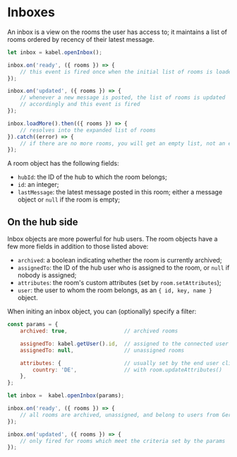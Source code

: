 # Inboxes

An inbox is a view on the rooms the user has access to; it maintains a list of rooms ordered by recency of their latest message.

```js
let inbox = kabel.openInbox();

inbox.on('ready', ({ rooms }) => {
    // this event is fired once when the initial list of rooms is loaded
});

inbox.on('updated', ({ rooms }) => {
    // whenever a new message is posted, the list of rooms is updated
    // accordingly and this event is fired
});

inbox.loadMore().then(({ rooms }) => {
    // resolves into the expanded list of rooms
}).catch((error) => {
    // if there are no more rooms, you will get an empty list, not an error
});
```

A room object has the following fields:

- `hubId`: the ID of the hub to which the room belongs;
- `id`: an integer;
- `lastMessage`: the latest message posted in this room; either a message object or `null` if the room is empty;


## On the hub side

Inbox objects are more powerful for hub users. The room objects have a few more fields in addition to those listed above:

- `archived`: a boolean indicating whether the room is currently archived;
- `assignedTo`: the ID of the hub user who is assigned to the room, or `null` if nobody is assigned;
- `attributes`: the room's custom attributes (set by `room.setAttributes`);
- `user`: the user to whom the room belongs, as an `{ id, key, name }` object.

When initing an inbox object, you can (optionally) specify a filter:

```js
const params = {
    archived: true,                  // archived rooms

    assignedTo: kabel.getUser().id,  // assigned to the connected user
    assignedTo: null,                // unassigned rooms

    attributes: {                    // usually set by the end user client
        country: 'DE',               // with room.updateAttributes()
    },
};

let inbox =  kabel.openInbox(params);

inbox.on('ready', ({ rooms }) => {
    // all rooms are archived, unassigned, and belong to users from Germany
});

inbox.on('updated', ({ rooms }) => {
    // only fired for rooms which meet the criteria set by the params
});
```
